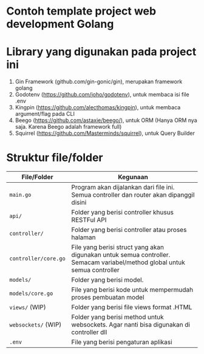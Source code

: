 # Contoh template project web development Golang
# Library yang digunakan pada project ini
1. Gin Framework (github.com/gin-gonic/gin), merupakan framework golang
1. Godotenv (https://github.com/joho/godotenv), untuk membaca isi file .env
1. Kingpin (https://github.com/alecthomas/kingpin), untuk membaca argument/flag pada CLI
1. Beego (https://github.com/astaxie/beego/), untuk ORM (Hanya ORM nya saja. Karena Beego adalah framework full)
1. Squirrel (https://github.com/Masterminds/squirrel), untuk Query Builder 

# Struktur file/folder
| File/Folder | Kegunaan |
| ------ | ------ |
| `main.go` | Program akan dijalankan dari file ini. Semua controller dan router akan dipanggil disini |
| `api/` | Folder yang berisi controller khusus RESTFul API |
| `controller/` | Folder yang berisi controller atau proses halaman |
| `controller/core.go` | File yang berisi struct yang akan digunakan untuk semua controller. Semacam variabel/method global untuk semua controller |
| `models/` | Folder yang berisi model. |
| `models/core.go` | File yang berisi kode untuk mempermudah proses pembuatan model |
| `views/` (WIP) | Folder yang berisi file views format .HTML |
| `websockets/` (WIP) | Folder yang berisi method untuk websockets. Agar nanti bisa digunakan di controller dll |
| `.env` | File yang berisi pengaturan aplikasi |
